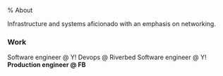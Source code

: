 % About

Infrastructure and systems aficionado with an emphasis on networking.

### Work

Software engineer @ Y!
Devops @ Riverbed
Software engineer @ Y!
**Production engineer @ FB**
